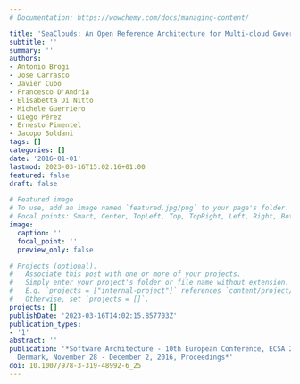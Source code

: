 ```yaml
---
# Documentation: https://wowchemy.com/docs/managing-content/

title: 'SeaClouds: An Open Reference Architecture for Multi-cloud Governance'
subtitle: ''
summary: ''
authors:
- Antonio Brogi
- Jose Carrasco
- Javier Cubo
- Francesco D'Andria
- Elisabetta Di Nitto
- Michele Guerriero
- Diego Pérez
- Ernesto Pimentel
- Jacopo Soldani
tags: []
categories: []
date: '2016-01-01'
lastmod: 2023-03-16T15:02:16+01:00
featured: false
draft: false

# Featured image
# To use, add an image named `featured.jpg/png` to your page's folder.
# Focal points: Smart, Center, TopLeft, Top, TopRight, Left, Right, BottomLeft, Bottom, BottomRight.
image:
  caption: ''
  focal_point: ''
  preview_only: false

# Projects (optional).
#   Associate this post with one or more of your projects.
#   Simply enter your project's folder or file name without extension.
#   E.g. `projects = ["internal-project"]` references `content/project/deep-learning/index.md`.
#   Otherwise, set `projects = []`.
projects: []
publishDate: '2023-03-16T14:02:15.857703Z'
publication_types:
- '1'
abstract: ''
publication: '*Software Architecture - 10th European Conference, ECSA 2016, Copenhagen,
  Denmark, November 28 - December 2, 2016, Proceedings*'
doi: 10.1007/978-3-319-48992-6_25
---
```

